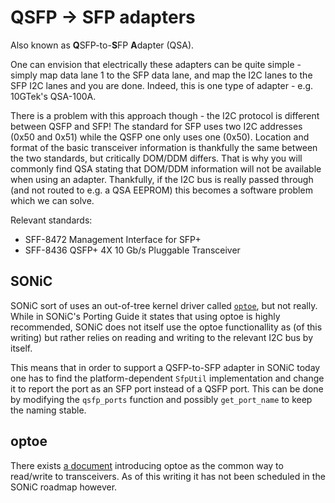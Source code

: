 # QSFP -> SFP adapters

Also known as **Q**SFP-to-**S**FP **A**dapter (QSA).

One can envision that electrically these adapters can be quite simple -
simply map data lane 1 to the SFP data lane, and map the I2C lanes to the SFP I2C lanes and you are done.
Indeed, this is one type of adapter - e.g. 10GTek's QSA-100A.

There is a problem with this approach though - the I2C protocol is different between QSFP and SFP!
The standard for SFP uses two I2C addresses (0x50 and 0x51) while the QSFP one only uses one (0x50).
Location and format of the basic transceiver information is thankfully the same between the two standards, but critically DOM/DDM differs.
That is why you will commonly find QSA stating that DOM/DDM information will not be available when using an adapter.
Thankfully, if the I2C bus is really passed through (and not routed to e.g. a QSA EEPROM) this becomes a software problem which we can solve.

Relevant standards:

 * SFF-8472 Management Interface for SFP+
 * SFF-8436 QSFP+ 4X 10 Gb/s Pluggable Transceiver

## SONiC

SONiC sort of uses an out-of-tree kernel driver called [`optoe`](https://github.com/opencomputeproject/oom/tree/master/optoe), but not really.
While in SONiC's Porting Guide it states that using optoe is highly recommended, SONiC does not itself use the optoe functionallity as
(of this writing) but rather relies on reading and writing to the relevant I2C bus by itself.

This means that in order to support a QSFP-to-SFP adapter in SONiC today one has to find the platform-dependent `SfpUtil` implementation
and change it to report the port as an SFP port instead of a QSFP port. This can be done by modifying the `qsfp_ports` function
and possibly `get_port_name` to keep the naming stable.

## optoe

There exists [a document](https://github.com/Azure/SONiC/blob/master/doc/sfp-refactor/sfp-refactor.md) introducing optoe
as the common way to read/write to transceivers. As of this writing it has not been scheduled in the SONiC roadmap however.

